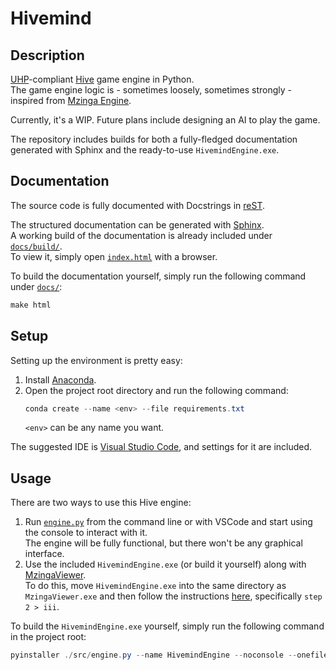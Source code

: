 # Hivemind

## Description

[UHP](https://github.com/jonthysell/Mzinga/wiki/UniversalHiveProtocol)-compliant [Hive](https://en.wikipedia.org/wiki/Hive_(game)) game engine in Python.  
The game engine logic is - sometimes loosely, sometimes strongly - inspired from [Mzinga Engine](https://github.com/jonthysell/Mzinga).

Currently, it's a WIP. Future plans include designing an AI to play the game.

The repository includes builds for both a fully-fledged documentation generated with Sphinx and the ready-to-use `HivemindEngine.exe`.

## Documentation

The source code is fully documented with Docstrings in [reST](https://docutils.sourceforge.io/rst.html).

The structured documentation can be generated with [Sphinx](https://www.sphinx-doc.org/en/master/).  
A working build of the documentation is already included under [`docs/build/`](/docs/build/).  
To view it, simply open [`index.html`](/docs/build/html/index.html) with a browser.

To build the documentation yourself, simply run the following command under [`docs/`](/docs/):
```powershell
make html
``` 

## Setup

Setting up the environment is pretty easy:

1. Install [Anaconda](https://www.anaconda.com/download/success).
2. Open the project root directory and run the following command:
   ```powershell
   conda create --name <env> --file requirements.txt
   ```
   `<env>` can be any name you want.

The suggested IDE is [Visual Studio Code](https://code.visualstudio.com/), and settings for it are included.

## Usage

There are two ways to use this Hive engine:

1. Run [`engine.py`](/src/engine.py) from the command line or with VSCode and start using the console to interact with it.  
   The engine will be fully functional, but there won't be any graphical interface.
2. Use the included `HivemindEngine.exe` (or build it yourself) along with [MzingaViewer](https://github.com/jonthysell/Mzinga/wiki/MzingaViewer).  
   To do this, move `HivemindEngine.exe` into the same directory as `MzingaViewer.exe` and then follow the instructions [here](https://github.com/jonthysell/Mzinga/wiki/BuildingAnEngine), specifically `step 2 > iii`.

To build the `HivemindEngine.exe` yourself, simply run the following command in the project root:
```powershell
pyinstaller ./src/engine.py --name HivemindEngine --noconsole --onefile
```
